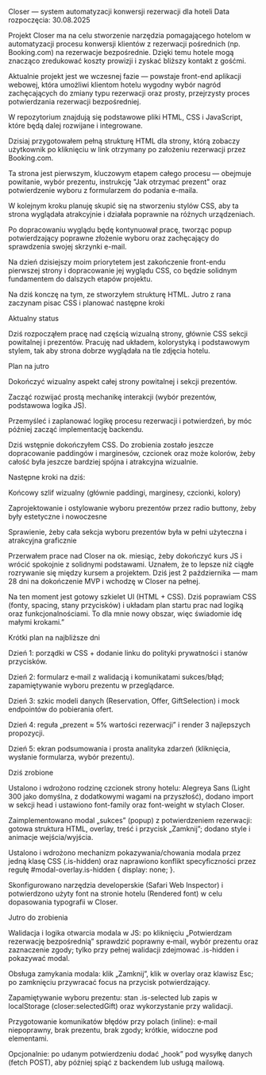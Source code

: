 Closer — system automatyzacji konwersji rezerwacji dla hoteli
Data rozpoczęcia: 30.08.2025

Projekt Closer ma na celu stworzenie narzędzia pomagającego hotelom w automatyzacji procesu konwersji klientów z rezerwacji pośrednich (np. Booking.com) na rezerwacje bezpośrednie. Dzięki temu hotele mogą znacząco zredukować koszty prowizji i zyskać bliższy kontakt z gośćmi.

Aktualnie projekt jest we wczesnej fazie — powstaje front-end aplikacji webowej, która umożliwi klientom hotelu wygodny wybór nagród zachęcających do zmiany typu rezerwacji oraz prosty, przejrzysty proces potwierdzania rezerwacji bezpośredniej.

W repozytorium znajdują się podstawowe pliki HTML, CSS i JavaScript, które będą dalej rozwijane i integrowane.

<!-- Aktualizacja projektu - 31.08.2025.  -->

Dzisiaj przygotowałem pełną strukturę HTML dla strony, którą zobaczy użytkownik po kliknięciu w link otrzymany po założeniu rezerwacji przez Booking.com.

Ta strona jest pierwszym, kluczowym etapem całego procesu — obejmuje powitanie, wybór prezentu, instrukcję "Jak otrzymać prezent" oraz potwierdzenie wyboru z formularzem do podania e-maila.

W kolejnym kroku planuję skupić się na stworzeniu stylów CSS, aby ta strona wyglądała atrakcyjnie i działała poprawnie na różnych urządzeniach.

Po dopracowaniu wyglądu będę kontynuował pracę, tworząc popup potwierdzający poprawne złożenie wyboru oraz zachęcający do sprawdzenia swojej skrzynki e-mail.

Na dzień dzisiejszy moim priorytetem jest zakończenie front-endu pierwszej strony i dopracowanie jej wyglądu CSS, co będzie solidnym fundamentem do dalszych etapów projektu.

Na dziś konczę na tym, ze stworzyłem strukturę HTML. Jutro z rana zaczynam pisac CSS i planować następne kroki


<!-- 02.09.2025. -->

Aktualny status

Dziś rozpocząłem pracę nad częścią wizualną strony, głównie CSS sekcji powitalnej i prezentów. Pracuję nad układem, kolorystyką i podstawowym stylem, tak aby strona dobrze wyglądała na tle zdjęcia hotelu.

Plan na jutro

Dokończyć wizualny aspekt całej strony powitalnej i sekcji prezentów.

Zacząć rozwijać prostą mechanikę interakcji (wybór prezentów, podstawowa logika JS).

Przemyśleć i zaplanować logikę procesu rezerwacji i potwierdzeń, by móc później zacząć implementację backendu.

<!-- 04.09.2025 -->

Dziś wstępnie dokończyłem CSS. Do zrobienia zostało jeszcze dopracowanie paddingów i marginesów, czcionek oraz może kolorów, żeby całość była jeszcze bardziej spójna i atrakcyjna wizualnie.

Następne kroki na dziś:

Końcowy szlif wizualny (głównie paddingi, marginesy, czcionki, kolory)

Zaprojektowanie i ostylowanie wyboru prezentów przez radio buttony, żeby były estetyczne i nowoczesne

Sprawienie, żeby cała sekcja wyboru prezentów była w pełni użyteczna i atrakcyjna graficznie

<!-- 02.10.2025 -->



Przerwałem prace nad Closer na ok. miesiąc, żeby dokończyć kurs JS i wrócić spokojnie z solidnymi podstawami. Uznałem, że to lepsze niż ciągłe rozrywanie się między kursem a projektem. Dziś jest 2 października — mam 28 dni na dokończenie MVP i wchodzę w Closer na pełnej.

Na ten moment jest gotowy szkielet UI (HTML + CSS). Dziś poprawiam CSS (fonty, spacing, stany przycisków) i układam plan startu prac nad logiką oraz funkcjonalnościami. To dla mnie nowy obszar, więc świadomie idę małymi krokami.”

Krótki plan na najbliższe dni

Dzień 1: porządki w CSS + dodanie linku do polityki prywatności i stanów przycisków.

Dzień 2: formularz e‑mail z walidacją i komunikatami sukces/błąd; zapamiętywanie wyboru prezentu w przeglądarce.

Dzień 3: szkic modeli danych (Reservation, Offer, GiftSelection) i mock endpointów do pobierania ofert.

Dzień 4: reguła „prezent ≈ 5% wartości rezerwacji” i render 3 najlepszych propozycji.

Dzień 5: ekran podsumowania i prosta analityka zdarzeń (kliknięcia, wysłanie formularza, wybór prezentu).

Dziś zrobione

Ustalono i wdrożono rodzinę czcionek strony hotelu: Alegreya Sans (Light 300 jako domyślna, z dodatkowymi wagami na przyszłość), dodano import w sekcji head i ustawiono font-family oraz font-weight w stylach Closer.

Zaimplementowano modal „sukces” (popup) z potwierdzeniem rezerwacji: gotowa struktura HTML, overlay, treść i przycisk „Zamknij”; dodano style i animacje wejścia/wyjścia.

Ustalono i wdrożono mechanizm pokazywania/chowania modala przez jedną klasę CSS (.is-hidden) oraz naprawiono konflikt specyficzności przez regułę #modal-overlay.is-hidden { display: none; }.

Skonfigurowano narzędzia developerskie (Safari Web Inspector) i potwierdzono użyty font na stronie hotelu (Rendered font) w celu dopasowania typografii w Closer.

Jutro do zrobienia

Walidacja i logika otwarcia modala w JS: po kliknięciu „Potwierdzam rezerwację bezpośrednią” sprawdzić poprawny e‑mail, wybór prezentu oraz zaznaczenie zgody; tylko przy pełnej walidacji zdejmować .is-hidden i pokazywać modal.

Obsługa zamykania modala: klik „Zamknij”, klik w overlay oraz klawisz Esc; po zamknięciu przywracać focus na przycisk potwierdzający.

Zapamiętywanie wyboru prezentu: stan .is-selected lub zapis w localStorage (closer:selectedGift) oraz wykorzystanie przy walidacji.

Przygotowanie komunikatów błędów przy polach (inline): e‑mail niepoprawny, brak prezentu, brak zgody; krótkie, widoczne pod elementami.

Opcjonalnie: po udanym potwierdzeniu dodać „hook” pod wysyłkę danych (fetch POST), aby później spiąć z backendem lub usługą mailową.


